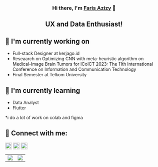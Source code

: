 <h3 align="center">
Hi there, I'm <a href="https://github.com/farisazizy/" target="_blank" rel="noreferrer">Faris Azizy</a> 👋
</h3>

<h2 align="center">
UX and Data Enthusiast!
</h2> 

## 🔭 I'm currently working on

- Full-stack Designer at kerjago.id
- Reseaarch on Optimizing CNN with meta-heuristic algorithm on Medical-Image Brain Tumors for ICoICT 2023: The 11th International Conference on Information and Communication Technology
- Final Semester at Telkom University

## 🌱 I'm currently learning

- Data Analyst
- Flutter

*i do a lot of work on colab and figma


## 🤝 Connect with me:

<a href="https://www.linkedin.com/in/farisazizy/"><img align="center" src="https://raw.githubusercontent.com/yushi1007/yushi1007/main/images/linkedin.svg" alt="Yu Shi | LinkedIn" width="21px"/></a>
<a href="https://instagram.com/farisazizy"><img align="center" src="https://raw.githubusercontent.com/yushi1007/yushi1007/main/images/instagram.svg" alt="Yu Shi | Instagram" width="21px"/></a>
<a href="https://farisazizy.medium.com/"><img align="center" src="https://raw.githubusercontent.com/yushi1007/yushi1007/main/images/medium.svg" alt="Yu Shi | Medium" width="21px"/></a>
</br>

<table>
    <tr>
        <td>
            <img class="img" src="https://github-readme-stats.vercel.app/api?username=farisazizy&show_icons=true&theme=radical" />
        </td>
        <td>
            <img class="img" src="https://github-readme-stats.vercel.app/api/top-langs/?username=farisazizy&theme=radical&layout=compact" />
        </td>
    </tr>


<!--
**farisazizy/farisazizy** is a ✨ _special_ ✨ repository because its `README.md` (this file) appears on your GitHub profile.

Here are some ideas to get you started:

- 🔭 I’m currently working on ...
- 🌱 I’m currently learning ...
- 👯 I’m looking to collaborate on ...
- 🤔 I’m looking for help with ...
- 💬 Ask me about ...
- 📫 How to reach me: ...
- 😄 Pronouns: ...
- ⚡ Fun fact: ...
-->

    
